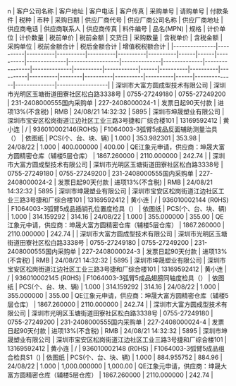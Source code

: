 n
| 客户公司名称 | 客户地址 | 客户电话 | 客户传真 | 采购单号 | 请购单号 | 付款条件 | 税种 | 币种 | 采购日期 | 供应厂商代号 | 供应厂商公司名称 | 供应厂商地址 | 供应商电话 | 供应商联系人 | 供应商传真 | 料件编号 | 品名(MPN) | 规格 | 计价单位 | 计价数量 | 税前单价 | 税前金额 | 交货日 | 采购数量 | 含税单价 | 含税金额 | 采购单位 | 税前金额合计 | 税后金额合计 | 增值税税额合计 |
|---------------|----------|----------|----------|----------|----------|----------|------|------|----------|--------------|------------------|--------------|--------------|----------------|--------------|----------|------------|------|----------|----------|----------|----------|--------|----------|----------|----------|------|--------------|--------------|------------------|
| 深圳市大富方圆成型技术有限公司 | 深圳市光明区玉塘街道田寮社区松白路3338号 | 0755-27249180 | 0755-27249200 | 231-2408000555国内采购单 | 227-2408000024-1 | 发票日起90天付款 | 进项13%(不含税) | RMB | 24/08/21 14:32:32 | 5895 | 深圳市坤晟塑业有限公司 | 深圳市宝安区松岗街道江边社区工业三路3号捷和厂综合楼101 | 13169592412 | 黄小连 | / | 936010002146(ROHS) | F1064003-3弧臂5成品反面辅助测量治具（） | 依图纸 | PCS(个、台、块、辆) | 1.000 | 353.982301 | 353.98 | 24/08/22 | 1.000 | 400.000000 | 400.00 | QE江象元申请，供应商：坤晟大富方圆精密仓库（辅楼5层仓库） | 1867.260000 | 2110.000000 | 242.74 |
| 深圳市大富方圆成型技术有限公司 | 深圳市光明区玉塘街道田寮社区松白路3338号 | 0755-27249180 | 0755-27249200 | 231-2408000555国内采购单 | 227-2408000024-2 | 发票日起90天付款 | 进项13%(不含税) | RMB | 24/08/21 14:32:32 | 5895 | 深圳市坤晟塑业有限公司 | 深圳市宝安区松岗街道江边社区工业三路3号捷和厂综合楼101 | 13169592412 | 黄小连 | / | 936010002144 (R0HS) | F1064003-3弧臂5成品插销孔位置度检具（） | 依图纸 | PCS(个、台、块、辆) | 1.000 | 314.159292 | 314.16 | 24/08/22 | 1.000 | 355.000000 | 355.00 | QE江象元中请，供应商：坤晟大富方圆精密仓库（辅楼5层仓库） | 1867.260000 | 2110.000000 | 242.74 |
| 深圳市大富方圆成型技术有限公司 | 深圳市光明区玉塘街道田寮社区松白路3338号 | 0755-27249180 | 0755-27249200 | 231-2408000555国内采购单 | 227-2408000024-3 | 发票日起90天付款 | 进项13%(不含税) | RMB | 24/08/21 14:32:32 | 5895 | 深圳市坤晟塑业有限公司 | 深圳市宝安区松岗街道江边社区工业三路3号捷和厂综合楼101 | 13169592412 | 黄小连 | / | 936010002145 (R0HS) | F1064003-3弧臂5成品翅膀同轴度检具（） | 依图纸 | PCS(个、台、块、辆) | 1.000 | 314.159292 | 314.16 | 24/08/22 | 1.000 | 355.000000 | 355.00 | QE江象元申请，供应商：坤晟大富方圆精密仓库（辅楼5层仓库） | 1867.260000 | 2110.000000 | 242.74 |
| 深圳市大富方圆成型技术有限公司 | 深圳市光明区玉塘街道田寮社区松白路3338号 | 0755-27249180 | 0755-27249200 | 231-2408000555国内采购单 | 227-2408000024-4 | 发票日起90天付款 | 进项13%(不含税) | RMB | 24/08/21 14:32:32 | 5895 | 深圳市坤晟塑业有限公司 | 深圳市宝安区松岗街道江边社区工业三路3号捷和厂综合楼101 | 13169592412 | 黄小连 | / | 936010002148 (R0HS) | F1064003-3弧臂5成品组合检具S1（) | 依图纸 | PCS(个、台、块、辆) | 1.000 | 884.955752 | 884.96 | 24/08/22 | 1.000 | 1,000.000000 | 1,000.00 | QE江象元申请，供应商：坤晟大富方圆精密仓库（辅楼5层仓库） | 1867.260000 | 2110.000000 | 242.74 |